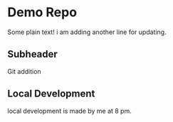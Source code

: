 # Demo Repo

Some plain text!
i am adding another line for updating.
## Subheader
Git addition
##  Local Development

local development is made by me at 8 pm.